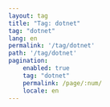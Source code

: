 ```yaml
---
layout: tag
title: "Tag: dotnet"
tag: "dotnet"
lang: en
permalink: '/tag/dotnet'
path: '/tag/dotnet'
pagination:
    enabled: true
    tag: "dotnet"
    permalink: /page/:num/
    locale: en
---
```

